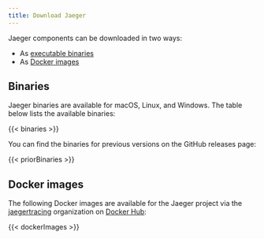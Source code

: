 ```yaml
---
title: Download Jaeger
---
```


Jaeger components can be downloaded in two ways:

* As [executable binaries](#binaries)
* As [Docker images](#docker-images)

## Binaries

Jaeger binaries are available for macOS, Linux, and Windows. The table below lists the available binaries:

{{< binaries >}}

You can find the binaries for previous versions on the GitHub releases page:

{{< priorBinaries >}}

## Docker images

The following Docker images are available for the Jaeger project via the [jaegertracing](https://hub.docker.com/r/jaegertracing/) organization on [Docker Hub](https://hub.docker.com):

{{< dockerImages >}}
